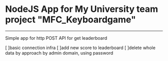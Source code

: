 # NodeJS App for My University team project "MFC_Keyboardgame"
--------

Simple app for http POST API for get leaderboard


[ ]basic connection infra
[ ]add new score to leaderboard
[ ]delete whole data by approach by admin domain, using password